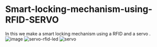 # Smart-locking-mechanism-using-RFID-SERVO
In this we make a smart locking mechanism using a RFID  and a servo .
![image](https://user-images.githubusercontent.com/124469611/216837579-c62d9836-7c76-470e-88b9-e43d9b70c3c8.png)
![servo-rfid-led](https://user-images.githubusercontent.com/124469611/216837662-6cab22aa-6bb8-40b5-82bd-619e72dfb11d.png)
![servo](https://user-images.githubusercontent.com/124469611/216837686-4bae5fd9-0c6b-46da-a542-01668eb90b2b.png)

